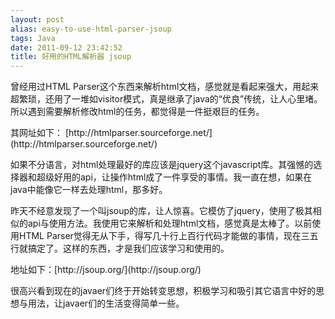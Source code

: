 ```yaml
---
layout: post
alias: easy-to-use-html-parser-jsoup
tags: Java
date: 2011-09-12 23:42:52
title: 好用的HTML解析器 jsoup
---
```


曾经用过HTML Parser这个东西来解析html文档，感觉就是看起来强大，用起来超繁琐，还用了一堆如visitor模式，真是继承了java的“优良”传统，让人心里堵。所以遇到需要解析修改html的任务，都觉得是一件挺艰巨的任务。
<p>其网址如下： [http://htmlparser.sourceforge.net/](http://htmlparser.sourceforge.net/)
<p> 如果不分语言，对html处理最好的库应该是jquery这个javascript库。其强憾的选择器和超级好用的api，让操作html成了一件享受的事情。我一直在想，如果在java中能像它一样去处理html，那多好。
<p> 昨天不经意发现了一个叫jsoup的库，让人惊喜。它模仿了jquery，使用了极其相似的api与使用方法。我使用它来解析和处理html文档，感觉真是太棒了。以前使用HTML Parser觉得无从下手，得写几十行上百行代码才能做的事情，现在三五行就搞定了。这样的东西，才是我们应该学习和使用的。
<p>地址如下：[http://jsoup.org/](http://jsoup.org/)
<p>很高兴看到现在的javaer们终于开始转变思想，积极学习和吸引其它语言中好的思想与用法，让javaer们的生活变得简单一些。
